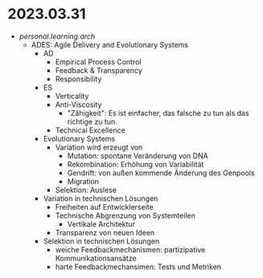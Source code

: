 # 2023.03.31

* *personal.learning.arch*
    * ADES: Agile Delivery and Evolutionary Systems
        * AD
            * Empirical Process Control
            * Feedback & Transparency
            * Responsibility
        * ES
            * Verticality
            * Anti-Viscosity
                * "Zähigkeit": Es ist einfacher, das falsche zu tun als das richtige zu tun.
            * Technical Excellence
        * Evolutionary Systems
            * Variation wird erzeugt von
                * Mutation: spontane Veränderung von DNA
                * Rekombination: Erhöhung von Variabilität
                * Gendrift: von außen kommende Änderung des Genpools
                * Migration
            * Selektion: Auslese
        * Variation in technischen Lösungen
            * Freiheiten auf Entwicklerseite
            * Technische Abgrenzung von Systemteilen
                * Vertikale Architektur
            * Transparenz von neuen Ideen
        * Selektion in technischen Lösungen
            * weiche Feedbackmechanismen: partizipative Kommunikationsansätze
            * harte Feedbackmechansimen: Tests und Metriken

